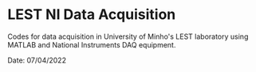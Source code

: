 # LEST NI Data Acquisition 

Codes for data acquisition in University of Minho's LEST laboratory using MATLAB and National Instruments DAQ equipment.

Date: 07/04/2022
